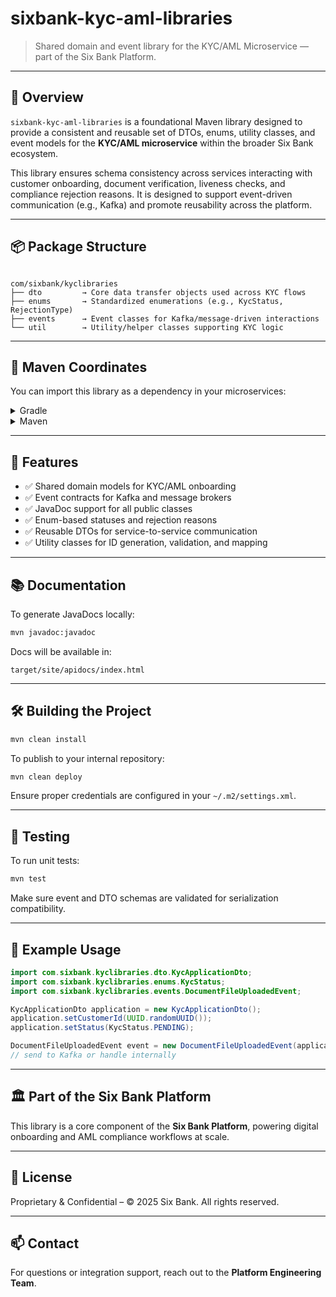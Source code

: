 # sixbank-kyc-aml-libraries

> Shared domain and event library for the KYC/AML Microservice — part of the Six Bank Platform.

---

## 🧾 Overview

`sixbank-kyc-aml-libraries` is a foundational Maven library designed to provide a consistent and reusable set of DTOs, enums, utility classes, and event models for the **KYC/AML microservice** within the broader Six Bank ecosystem.

This library ensures schema consistency across services interacting with customer onboarding, document verification, liveness checks, and compliance rejection reasons. It is designed to support event-driven communication (e.g., Kafka) and promote reusability across the platform.

---

## 📦 Package Structure

```

com/sixbank/kyclibraries
├── dto         → Core data transfer objects used across KYC flows
├── enums       → Standardized enumerations (e.g., KycStatus, RejectionType)
├── events      → Event classes for Kafka/message-driven interactions
└── util        → Utility/helper classes supporting KYC logic

````

---

## 🔖 Maven Coordinates

You can import this library as a dependency in your microservices:

<details>
<summary>Gradle</summary>

```groovy
implementation 'com.sixbank:sixbank-kyc-aml-libraries:0.0.1-SNAPSHOT'
````
</details>


<details>
<summary>Maven</summary>

```xml
<dependency>
  <groupId>com.sixbank</groupId>
  <artifactId>sixbank-kyc-aml-libraries</artifactId>
  <version>0.0.1-SNAPSHOT</version>
</dependency>
````
</details>

---

## 🧩 Features

* ✅ Shared domain models for KYC/AML onboarding
* ✅ Event contracts for Kafka and message brokers
* ✅ JavaDoc support for all public classes
* ✅ Enum-based statuses and rejection reasons
* ✅ Reusable DTOs for service-to-service communication
* ✅ Utility classes for ID generation, validation, and mapping

---

## 📚 Documentation

To generate JavaDocs locally:

```bash
mvn javadoc:javadoc
```

Docs will be available in:

```
target/site/apidocs/index.html
```

---

## 🛠️ Building the Project

```bash
mvn clean install
```

To publish to your internal repository:

```bash
mvn clean deploy
```

Ensure proper credentials are configured in your `~/.m2/settings.xml`.

---

## 🧪 Testing

To run unit tests:

```bash
mvn test
```

Make sure event and DTO schemas are validated for serialization compatibility.

---

## 🚀 Example Usage

```java
import com.sixbank.kyclibraries.dto.KycApplicationDto;
import com.sixbank.kyclibraries.enums.KycStatus;
import com.sixbank.kyclibraries.events.DocumentFileUploadedEvent;

KycApplicationDto application = new KycApplicationDto();
application.setCustomerId(UUID.randomUUID());
application.setStatus(KycStatus.PENDING);

DocumentFileUploadedEvent event = new DocumentFileUploadedEvent(application.getId(), "passport.pdf");
// send to Kafka or handle internally
```

---

## 🏛️ Part of the Six Bank Platform

This library is a core component of the **Six Bank Platform**, powering digital onboarding and AML compliance workflows at scale.

---

## 📄 License

Proprietary & Confidential – © 2025 Six Bank. All rights reserved.

---

## 📫 Contact

For questions or integration support, reach out to the **Platform Engineering Team**.

